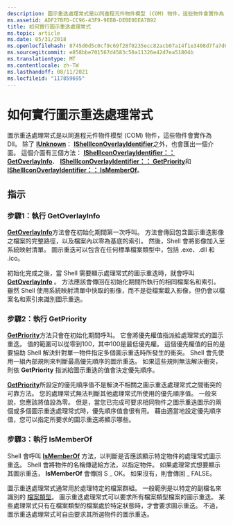 ```yaml
---
description: 圖示重迭處理常式是以同進程元件物件模型 (COM) 物件，這些物件會實作為 Dll。
ms.assetid: ADF27BFD-CC96-43F9-9EBB-DEBE0DEA7B92
title: 如何實行圖示重迭處理常式
ms.topic: article
ms.date: 05/31/2018
ms.openlocfilehash: 8745d0d5c0cf9c69f28f0235ecc82acb07a14f1e3408d7fa7d65cf729e01403f
ms.sourcegitcommit: e858bbe701567d4583c50a11326e42d7ea51804b
ms.translationtype: MT
ms.contentlocale: zh-TW
ms.lasthandoff: 08/11/2021
ms.locfileid: "117859695"
---
```

# <a name="how-to-implement-icon-overlay-handlers"></a>如何實行圖示重迭處理常式

圖示重迭處理常式是以同進程元件物件模型 (COM) 物件，這些物件會實作為 Dll。 除了 [**IUnknown**](/windows/win32/api/unknwn/nn-unknwn-iunknown)： [**IShellIconOverlayIdentifier**](/windows/desktop/api/shobjidl_core/nn-shobjidl_core-ishelliconoverlayidentifier)之外，也會匯出一個介面。 這個介面有三個方法： [**IShellIconOverlayIdentifier：： GetOverlayInfo**](/windows/desktop/api/shobjidl_core/nf-shobjidl_core-ishelliconoverlayidentifier-getoverlayinfo)、 [**IShellIconOverlayIdentifier：： GetPriority**](/windows/desktop/api/shobjidl_core/nf-shobjidl_core-ishelliconoverlayidentifier-getpriority)和 [**IShellIconOverlayIdentifier：： IsMemberOf**](/windows/desktop/api/shobjidl_core/nf-shobjidl_core-ishelliconoverlayidentifier-ismemberof)。

## <a name="instructions"></a>指示

### <a name="step-1-implementing-getoverlayinfo"></a>步驟1：執行 GetOverlayInfo

[**GetOverlayInfo**](/windows/desktop/api/shobjidl_core/nf-shobjidl_core-ishelliconoverlayidentifier-getoverlayinfo)方法會在初始化期間第一次呼叫。 方法會傳回包含圖示重迭影像之檔案的完整路徑，以及檔案內以零為基底的索引。 然後，Shell 會將影像加入至系統映射清單。 圖示重迭可以包含在任何標準檔案類型中，包括 .exe、.dll 和 .ico。

初始化完成之後，當 Shell 需要顯示處理常式的圖示重迭時，就會呼叫 [**GetOverlayInfo**](/windows/desktop/api/shobjidl_core/nf-shobjidl_core-ishelliconoverlayidentifier-getoverlayinfo) 。 方法應該會傳回在初始化期間所執行的相同檔案名和索引。 雖然 Shell 使用系統映射清單中快取的影像，而不是從檔案載入影像，但仍會以檔案名和索引來識別圖示重迭。

### <a name="step-2-implementing-getpriority"></a>步驟2：執行 GetPriority

[**GetPriority**](/windows/desktop/api/shobjidl_core/nf-shobjidl_core-ishelliconoverlayidentifier-getpriority)方法只會在初始化期間呼叫。 它會將優先權值指派給處理常式的圖示重迭。 值的範圍可以從零到100，其中100是最低優先權。 這個優先權值的目的是要協助 Shell 解決針對單一物件指定多個圖示重迭時所發生的衝突。 Shell 會先使用一組內部規則來判斷最高優先順序的圖示重迭。 如果這些規則無法解決衝突，則依 **GetPriority** 指派給圖示重迭的值會決定優先順序。

[**GetPriority**](/windows/desktop/api/shobjidl_core/nf-shobjidl_core-ishelliconoverlayidentifier-getpriority)所設定的優先順序值不是解決不相關之圖示重迭處理常式之間衝突的可靠方法。 您的處理常式無法判斷其他處理常式所使用的優先順序值。 一般來說，您應該將值設為零。 但是，當您已完成可要求相同物件之圖示重迭圖示的兩個或多個圖示重迭處理常式時，優先順序值會很有用。 藉由適當地設定優先順序值，您可以指定所要求的圖示重迭將顯示哪些。

### <a name="step-3-implementing-ismemberof"></a>步驟3：執行 IsMemberOf

Shell 會呼叫 [**IsMemberOf**](/windows/desktop/api/shobjidl_core/nf-shobjidl_core-ishelliconoverlayidentifier-ismemberof) 方法，以判斷是否應該顯示特定物件的處理常式圖示重迭。 Shell 會將物件的名稱傳遞給方法，以指定物件。 如果處理常式想要顯示其圖示重迭， **IsMemberOf** 會傳回 S \_ OK。 如果沒有，則會傳回 \_ FALSE。

圖示重迭處理常式通常用於處理特定的檔案群組。 一般範例是以特定的副檔名來識別的 [檔案類型](fa-file-types.md)。 圖示重迭處理常式可以要求所有檔案類型檔案的圖示重迭。 某些處理常式只有在檔案類型的檔案處於特定狀態時，才會要求圖示重迭。 不過，圖示重迭處理常式可自由要求其所選物件的圖示重迭。

 

 
